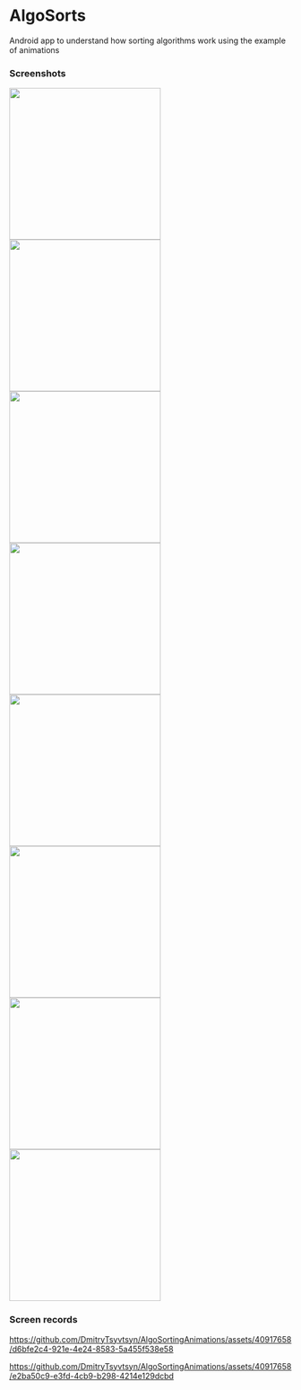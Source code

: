 # AlgoSorts

Android app to understand how sorting algorithms work using the example of animations 

### Screenshots

<img width=270 src="https://github.com/DmitryTsyvtsyn/AlgoSortingAnimations/assets/40917658/89b423a4-bad5-42c5-885c-347c347c7c1e" />
<img width=270 src="https://github.com/DmitryTsyvtsyn/AlgoSortingAnimations/assets/40917658/4cc1b795-49dd-423c-adc9-22fd69d3327c" />
<img width=270 src="https://github.com/DmitryTsyvtsyn/AlgoSortingAnimations/assets/40917658/ea1962f3-d504-4e6f-a813-18085fc75192" />
<img width=270 src="https://github.com/DmitryTsyvtsyn/AlgoSortingAnimations/assets/40917658/824921a3-e95b-45a4-b22c-81f7de801204" />
<img width=270 src="https://github.com/DmitryTsyvtsyn/AlgoSortingAnimations/assets/40917658/dba09653-356e-459d-9624-2d4b5081171b" />
<img width=270 src="https://github.com/DmitryTsyvtsyn/AlgoSortingAnimations/assets/40917658/51e6579a-c01e-4afd-a837-ae8b4c43be06" />
<img width=270 src="https://github.com/DmitryTsyvtsyn/AlgoSortingAnimations/assets/40917658/976ef63a-8dc9-4dc7-b183-edf276d58b68" />
<img width=270 src="https://github.com/DmitryTsyvtsyn/AlgoSortingAnimations/assets/40917658/afa1816e-51de-4b8c-bc52-09f37bd63872" />

### Screen records

https://github.com/DmitryTsyvtsyn/AlgoSortingAnimations/assets/40917658/d6bfe2c4-921e-4e24-8583-5a455f538e58

https://github.com/DmitryTsyvtsyn/AlgoSortingAnimations/assets/40917658/e2ba50c9-e3fd-4cb9-b298-4214e129dcbd


